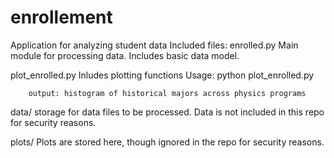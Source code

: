 # enrollement
Application for analyzing student data
Included files:
  enrolled.py
    Main module for processing data.  Includes basic data model.

  plot_enrolled.py
    Inludes plotting functions
    Usage:
      python plot_enrolled.py

        output: histogram of historical majors across physics programs



  data/
    storage for data files to be processed.  Data is not included in
    this repo for security reasons.

  plots/
    Plots are stored here, though ignored in the repo for security reasons.

